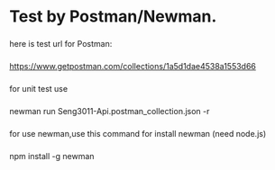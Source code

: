 Test by Postman/Newman.
=================================== 
###
here is test url for Postman:
###
https://www.getpostman.com/collections/1a5d1dae4538a1553d66
###
for unit test use
###
newman run Seng3011-Api.postman_collection.json -r
###
for use newman,use this command for install newman (need node.js)
###
npm install -g newman
###
